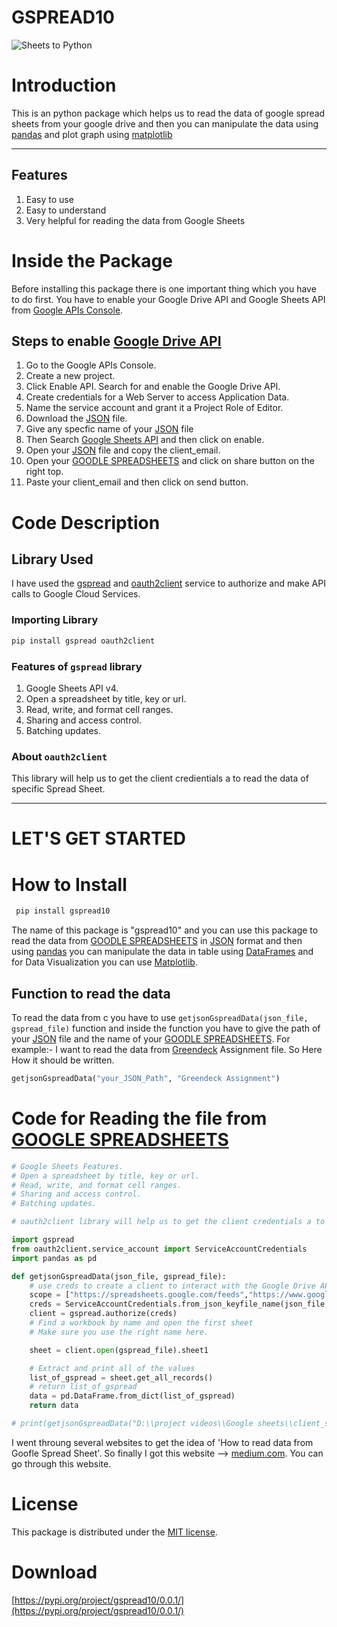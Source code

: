 
# GSPREAD10

![Sheets to Python](https://twilio-cms-prod.s3.amazonaws.com/original_images/python-and-sheets.png)

# Introduction

This is an python package which helps us to read the data of google spread sheets from your google drive and then you can manipulate the data using [pandas](https://pypi.org/project/pandas/) and plot graph using [matplotlib](https://pypi.org/project/matplotlib/)
***

## Features

1. Easy to use
2. Easy to understand
3. Very helpful for reading the data from Google Sheets

# Inside the Package

Before installing this package there is one important thing which you have to do first. You have to enable your Google Drive API and Google Sheets API from [Google APIs Console](console.developers.google.com).

## Steps to enable [Google Drive API](https://www.google.com/intl/en_in/drive/)

1. Go to the Google APIs Console.
2. Create a new project.
3. Click Enable API. Search for and enable the Google Drive API.
4. Create credentials for a Web Server to access Application Data.
5. Name the service account and grant it a Project Role of Editor.
6. Download the [JSON](https://www.json.org/json-en.html) file.
7. Give any specfic name of your [JSON](https://www.json.org/json-en.html) file
8. Then Search [Google Sheets API](https://developers.google.com/sheets/api) and then click on enable.
9. Open your [JSON](https://www.json.org/json-en.html) file and copy the client_email.
10. Open your [GOODLE SPREADSHEETS](https://www.google.com/sheets/about/) and click on share button on the right top.
11. Paste your client_email and then click on send button.


# Code Description

## Library Used

I have used the [gspread](https://pypi.org/project/gspread/) and [oauth2client](https://pypi.org/project/oauth2client/) service to authorize and make API calls to Google Cloud Services.

### Importing Library

```python
pip install gspread oauth2client
```

### Features of **`gspread`** library

1. Google Sheets API v4.
2. Open a spreadsheet by title, key or url.
3. Read, write, and format cell ranges.
4. Sharing and access control.
5. Batching updates.

### About **`oauth2client`**

This library will help us to get the client credientials a to read the data of specific Spread Sheet.
***

# LET'S GET STARTED

# How to Install

```python
 pip install gspread10
```

The name of this package is "gspread10" and you can use this package to read the data from [GOODLE SPREADSHEETS](https://www.google.com/sheets/about/) in [JSON](https://www.json.org/json-en.html) format and then using [pandas](https://pypi.org/project/pandas/) you can manipulate the data in table using [DataFrames](https://pandas.pydata.org/pandas-docs/stable/reference/api/pandas.DataFrame.html) and for Data Visualization you can use [Matplotlib](https://pypi.org/project/matplotlib/).

## Function to read the data

To read the data from c you have to use `getjsonGspreadData(json_file, gspread_file)` function and inside the function you have to give the path of your [JSON](https://www.json.org/json-en.html) file and the name of your [GOODLE SPREADSHEETS](https://www.google.com/sheets/about/).
For example:- I want to read the data from [Greendeck](https://www.greendeck.co/) Assignment file. So Here How it should be written.

``` Python
getjsonGspreadData("your_JSON_Path", "Greendeck Assignment")
```

# Code for Reading the file from [GOOGLE SPREADSHEETS](https://www.google.com/sheets/about/)

```Python
# Google Sheets Features.
# Open a spreadsheet by title, key or url.
# Read, write, and format cell ranges.
# Sharing and access control.
# Batching updates.

# oauth2client library will help us to get the client credentials a to read the data of specific Spread Sheet.

import gspread
from oauth2client.service_account import ServiceAccountCredentials
import pandas as pd

def getjsonGspreadData(json_file, gspread_file):
    # use creds to create a client to interact with the Google Drive API
    scope = ["https://spreadsheets.google.com/feeds","https://www.googleapis.com/auth/drive.file","https://www.googleapis.com/auth/drive"]
    creds = ServiceAccountCredentials.from_json_keyfile_name(json_file, scope)
    client = gspread.authorize(creds)
    # Find a workbook by name and open the first sheet
    # Make sure you use the right name here.

    sheet = client.open(gspread_file).sheet1

    # Extract and print all of the values
    list_of_gspread = sheet.get_all_records()
    # return list_of_gspread
    data = pd.DataFrame.from_dict(list_of_gspread)
    return data

# print(getjsonGspreadData("D:\\project videos\\Google sheets\\client_secret.json", "Greendeck Assignment"))

```

I went throung several websites to get the idea of 'How to read data from Goofle Spread Sheet'. So finally I got this website --> [medium.com](https://medium.com/analytics-vidhya/how-to-read-and-write-data-to-google-spreadsheet-using-python-ebf54d51a72c). You can go through this website.

# License

This package is distributed under the [MIT license](https://opensource.org/licenses/MIT).

# Download

[https://pypi.org/project/gspread10/0.0.1/](https://pypi.org/project/gspread10/0.0.1/)

